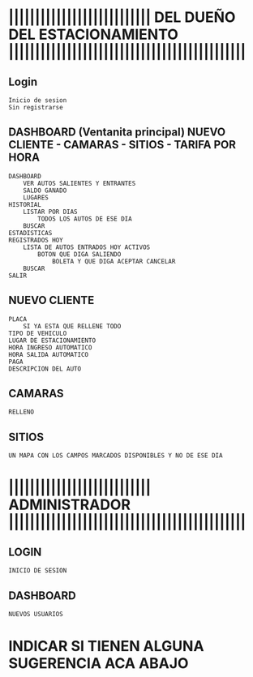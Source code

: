 # ||||||||||||||||||||||||||| DEL DUEÑO DEL ESTACIONAMIENTO |||||||||||||||||||||||||||||||||||||||||||||
## Login
	Inicio de sesion
	Sin registrarse
## DASHBOARD (Ventanita principal)		NUEVO CLIENTE - CAMARAS - SITIOS - TARIFA POR HORA
	DASHBOARD
		VER AUTOS SALIENTES Y ENTRANTES
		SALDO GANADO
		LUGARES
	HISTORIAL
		LISTAR POR DIAS
			TODOS LOS AUTOS DE ESE DIA
		BUSCAR
	ESTADISTICAS
	REGISTRADOS HOY
		LISTA DE AUTOS ENTRADOS HOY ACTIVOS
			BOTON QUE DIGA SALIENDO
				BOLETA Y QUE DIGA ACEPTAR CANCELAR
		BUSCAR
	SALIR

## NUEVO CLIENTE
	PLACA
		SI YA ESTA QUE RELLENE TODO
	TIPO DE VEHICULO
	LUGAR DE ESTACIONAMIENTO
	HORA INGRESO AUTOMATICO
	HORA SALIDA AUTOMATICO
	PAGA
	DESCRIPCION DEL AUTO

## CAMARAS
	RELLENO

## SITIOS
	UN MAPA CON LOS CAMPOS MARCADOS DISPONIBLES Y NO DE ESE DIA


# ||||||||||||||||||||||||||| ADMINISTRADOR |||||||||||||||||||||||||||||||||||||||||||||

## LOGIN
	INICIO DE SESION
## DASHBOARD
	NUEVOS USUARIOS

# INDICAR SI TIENEN ALGUNA SUGERENCIA ACA ABAJO
	
